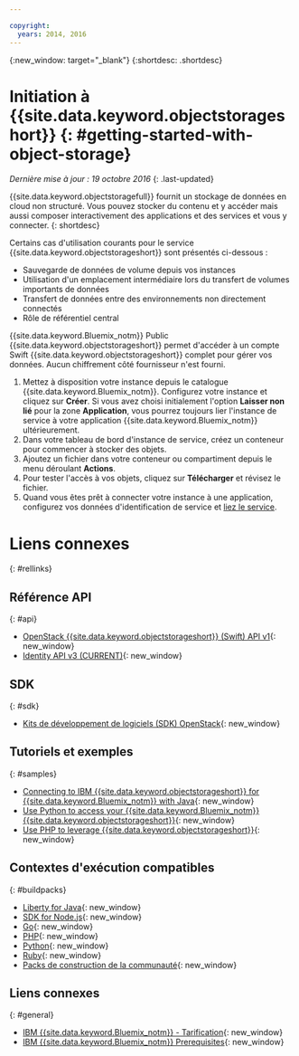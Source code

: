 ```yaml
---

copyright:
  years: 2014, 2016
---
```

{:new_window: target="_blank"}
{:shortdesc: .shortdesc}


# Initiation à {{site.data.keyword.objectstorageshort}} {: #getting-started-with-object-storage}

*Dernière mise à jour : 19 octobre 2016*
{: .last-updated}

{{site.data.keyword.objectstoragefull}} fournit un stockage de données en cloud non structuré. Vous pouvez stocker du contenu et y accéder mais aussi composer interactivement des applications et des services et vous y connecter.
{: shortdesc}

Certains cas d'utilisation courants pour le service {{site.data.keyword.objectstorageshort}} sont présentés ci-dessous :

* Sauvegarde de données de volume depuis vos instances
* Utilisation d'un emplacement intermédiaire lors du transfert de volumes importants de données
* Transfert de données entre des environnements non directement connectés
* Rôle de référentiel central



{{site.data.keyword.Bluemix_notm}} Public {{site.data.keyword.objectstorageshort}} permet d'accéder à un compte Swift {{site.data.keyword.objectstorageshort}} complet pour gérer vos données. Aucun chiffrement côté fournisseur n'est fourni.


1.	Mettez à disposition votre instance depuis le catalogue {{site.data.keyword.Bluemix_notm}}. Configurez votre instance et cliquez sur **Créer**. Si vous avez choisi initialement l'option **Laisser non lié** pour la zone **Application**, vous
pourrez toujours lier l'instance de service à votre application {{site.data.keyword.Bluemix_notm}} ultérieurement.
2. Dans votre tableau de bord d'instance de service, créez un conteneur pour commencer à stocker des objets.
3. Ajoutez un fichier dans votre conteneur ou compartiment depuis le menu déroulant **Actions**.
4. Pour tester l'accès à vos objets, cliquez sur **Télécharger** et révisez le fichier.
5. Quand vous êtes prêt à connecter votre instance à une application, configurez vos données d'identification de service et [liez le service](https://new-console.stage1.ng.bluemix.net/docs/services/reqnsi.html#add_service).



# Liens connexes
{: #rellinks}

## Référence API
{: #api}
* [OpenStack {{site.data.keyword.objectstorageshort}} (Swift) API v1](http://developer.openstack.org/api-ref-objectstorage-v1.html){: new_window}
* [Identity API v3 (CURRENT)](http://developer.openstack.org/api-ref-identity-v3.html){: new_window}

## SDK
{: #sdk}
* [Kits de développement de logiciels (SDK) OpenStack](https://wiki.openstack.org/wiki/SDKs){: new_window}

## Tutoriels et exemples
{: #samples}
* [Connecting to IBM {{site.data.keyword.objectstorageshort}} for {{site.data.keyword.Bluemix_notm}} with Java](https://developer.ibm.com/recipes/tutorials/connecting-to-ibm-object-storage-for-bluemix-with-java/){: new_window}
* [Use Python to access your {{site.data.keyword.Bluemix_notm}} {{site.data.keyword.objectstorageshort}}](https://developer.ibm.com/recipes/tutorials/use-python-to-access-your-bluemix-object-storage/){: new_window}
* [Use PHP to leverage {{site.data.keyword.objectstorageshort}}](https://developer.ibm.com/recipes/tutorials/use-php-to-leverage-object-storage-for-bluemix/){: new_window}

## Contextes d'exécution compatibles
{: #buildpacks}
* [Liberty for Java](https://www.ng.bluemix.net/docs/runtimes/liberty/index.html){: new_window}
* [SDK for Node.js](https://www.ng.bluemix.net/docs/runtimes/nodejs/index.html){: new_window}
* [Go](https://www.ng.bluemix.net/docs/runtimes/go/index.html){: new_window}
* [PHP](https://www.ng.bluemix.net/docs/runtimes/php/index.html){: new_window}
* [Python](https://www.ng.bluemix.net/docs/runtimes/python/index.html){: new_window}
* [Ruby](https://www.ng.bluemix.net/docs/runtimes/ruby/index.html){: new_window}
* [Packs de construction de la communauté](https://www.ng.bluemix.net/docs/starters/byob.html){: new_window}


## Liens connexes
{: #general}
* [IBM {{site.data.keyword.Bluemix_notm}} - Tarification](https://www.ng.bluemix.net/#/pricing){: new_window}
* [IBM {{site.data.keyword.Bluemix_notm}} Prerequisites](https://developer.ibm.com/bluemix/support/#prereqs){: new_window}
